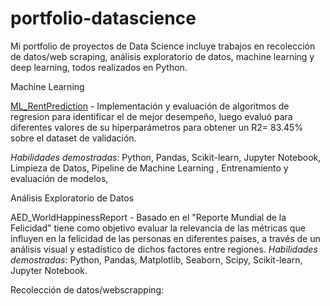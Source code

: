 # portfolio-datascience
Mi portfolio de proyectos de Data Science incluye trabajos en recolección de datos/web scraping, análisis exploratorio de datos, machine learning y deep learning, todos realizados en Python.

Machine Learning

[ML_RentPrediction](https://github.com/fcndata/portfolio-datascience/blob/main/Rent_Prediction_Netherlands.ipynb]) - Implementación y evaluación de algoritmos de regresion para identificar el de mejor desempeño, luego evaluó para diferentes valores de su hiperparámetros para obtener un R2= 83.45% sobre el dataset de validación.

*Habilidades demostradas*: Python, Pandas, Scikit-learn, Jupyter Notebook, Limpieza de Datos, Pipeline de Machine Learning , Entrenamiento y evaluación de modelos, 

Análisis Exploratorio de Datos

AED_WorldHappinessReport - Basado en el "Reporte Mundial de la Felicidad" tiene como objetivo  evaluar la relevancia de las métricas que influyen en la felicidad de las personas en diferentes países, a través de un análisis visual y estadístico de dichos factores entre regiones.
*Habilidades demostradas*: Python, Pandas, Matplotlib, Seaborn, Scipy, Scikit-learn, Jupyter Notebook. 

Recolección de datos/webscrapping:


